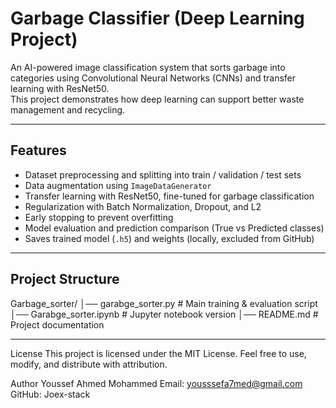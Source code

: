 # Garbage Classifier (Deep Learning Project)

An AI-powered image classification system that sorts garbage into categories using Convolutional Neural Networks (CNNs) and transfer learning with ResNet50.  
This project demonstrates how deep learning can support better waste management and recycling.

---

## Features
- Dataset preprocessing and splitting into train / validation / test sets  
- Data augmentation using `ImageDataGenerator`  
- Transfer learning with ResNet50, fine-tuned for garbage classification  
- Regularization with Batch Normalization, Dropout, and L2  
- Early stopping to prevent overfitting  
- Model evaluation and prediction comparison (True vs Predicted classes)  
- Saves trained model (`.h5`) and weights (locally, excluded from GitHub)  

---

## Project Structure
Garbage_sorter/
│── garabge_sorter.py # Main training & evaluation script
│── Garabge_sorter.ipynb # Jupyter notebook version
│── README.md # Project documentation


---


License
This project is licensed under the MIT License.
Feel free to use, modify, and distribute with attribution.

Author
Youssef Ahmed Mohammed
Email: yousssefa7med@gmail.com
GitHub: Joex-stack

